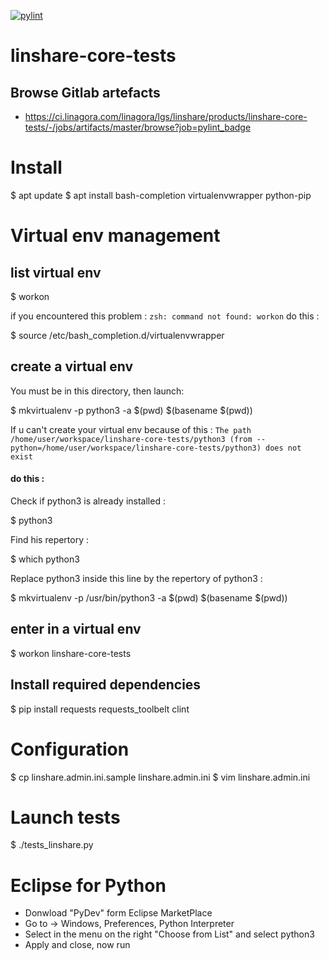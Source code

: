 [![pylint](https://ci.linagora.com/linagora/lgs/linshare/products/linshare-core-tests/-/jobs/artifacts/master/raw/badges/pylint_badge.svg?job=pylint_badge)](https://ci.linagora.com/linagora/lgs/linshare/products/linshare-core-tests/-/jobs/artifacts/master/browse?job=pylint_badge)


# linshare-core-tests

## Browse Gitlab artefacts

* https://ci.linagora.com/linagora/lgs/linshare/products/linshare-core-tests/-/jobs/artifacts/master/browse?job=pylint_badge

# Install 

$ apt update
$ apt install bash-completion virtualenvwrapper python-pip

# Virtual env management

## list virtual env

$ workon

if you encountered this problem :  `zsh: command not found: workon`
do this :

$ source /etc/bash_completion.d/virtualenvwrapper


## create a virtual env

You must be in this directory, then launch:

$ mkvirtualenv -p python3 -a $(pwd) $(basename $(pwd))

If u can't create your virtual env because of this :
`The path /home/user/workspace/linshare-core-tests/python3 (from --python=/home/user/workspace/linshare-core-tests/python3) does not exist`

#### do this :
Check if python3 is already installed :

$ python3

Find his repertory :

$  which python3

Replace python3 inside this line by the repertory of python3 :

$ mkvirtualenv -p /usr/bin/python3 -a $(pwd) $(basename $(pwd))

## enter in a virtual env

$ workon linshare-core-tests

## Install required dependencies

$ pip install requests requests_toolbelt clint

# Configuration

$ cp linshare.admin.ini.sample linshare.admin.ini 
$ vim linshare.admin.ini

# Launch tests

$ ./tests_linshare.py

# Eclipse for Python

- Donwload "PyDev" form Eclipse MarketPlace
- Go to -> Windows, Preferences, Python Interpreter
- Select in the menu on the right  "Choose from List" and select python3
- Apply and close, now run
